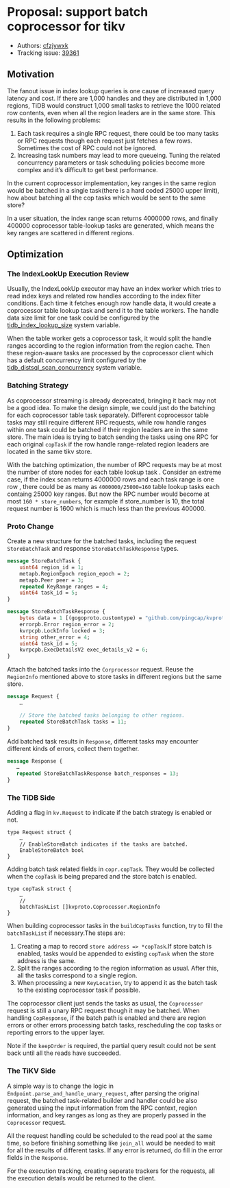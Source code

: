 # Proposal: support batch coprocessor for tikv

* Authors: [cfzjywxk](https://github.com/cfzjywxk)
* Tracking issue: [39361](https://github.com/pingcap/tidb/issues/39361)

## Motivation

The fanout issue in index lookup queries is one cause of increased query latency and cost. If there are 
1,000 handles and they are distributed in 1,000 regions, TiDB would construct 1,000 small tasks to retrieve 
the 1000 related row contents, even when all the region leaders are in the same store. This results in the following problems:
1. Each task requires a single RPC request, there could be too many tasks or RPC requests though each 
request just fetches a few rows. Sometimes the cost of RPC could not be ignored.
2. Increasing task numbers may lead to more queueing. Tuning the related concurrency parameters or task scheduling 
policies become more complex and it’s difficult to get best performance.

In the current coprocessor implementation, key ranges in the same region would be batched in a single 
task(there is a hard coded 25000 upper limit), how about batching all the cop tasks which would 
be sent to the same store?

In a user situation, the index range scan returns 4000000 rows, and finally 400000 coprocessor table-lookup 
tasks are generated, which means the key ranges are scattered in different regions.

## Optimization

### The IndexLookUp Execution Review

Usually, the IndexLookUp executor may have an index worker which tries to read index keys and related row handles 
according to the index filter conditions. Each time it fetches enough row handle data, it would create a 
coprocessor table lookup task and send it to the table workers. The handle data size limit for one task could be configured 
by the [tidb_index_lookup_size](https://docs.pingcap.com/tidb/dev/system-variables#tidb_index_lookup_size) 
system variable.

When the table worker gets a coprocessor task, it would split the handle ranges according to the region 
information from the region cache. Then these region-aware tasks are processed by the coprocessor client 
which has a default concurrency limit configured by the [tidb_distsql_scan_concurrency](https://docs.pingcap.com/tidb/dev/system-variables#tidb_distsql_scan_concurrency) system 
variable.

### Batching Strategy

As coprocessor streaming is already deprecated, bringing it back may not be a good idea. To make the design 
simple, we could just do the batching for each coprocessor table task separately. Different coprocessor table 
tasks may still require different RPC requests, while row handle ranges within one task could be batched if 
their region leaders are in the same store. The main idea is trying to batch sending the tasks using one 
RPC for each original `copTask` if the row handle range-related region leaders are located in the same tikv store.

With the batching optimization, the number of RPC requests may be at most the number of store nodes for each table lookup task
. Consider an extreme case, if the index scan returns 4000000 rows and each task range is one row
, there could be as many as `4000000/25000=160` table lookup tasks each containg 25000 key ranges. But now the RPC number
would become at most `160 * store_numbers`, for example if store_number is 10, the total request number is
1600 which is much less than the previous 400000.

### Proto Change

Create a new structure for the batched tasks, including the request `StoreBatchTask` and response `StoreBatchTaskResponse` types.

```protobuf
message StoreBatchTask {
    uint64 region_id = 1;
    metapb.RegionEpoch region_epoch = 2;
    metapb.Peer peer = 3;
    repeated KeyRange ranges = 4;
    uint64 task_id = 5;
}
```

```protobuf
message StoreBatchTaskResponse {
    bytes data = 1 [(gogoproto.customtype) = "github.com/pingcap/kvproto/pkg/sharedbytes.SharedBytes", (gogoproto.nullable) = false];
    errorpb.Error region_error = 2;
    kvrpcpb.LockInfo locked = 3;
    string other_error = 4;
    uint64 task_id = 5;
    kvrpcpb.ExecDetailsV2 exec_details_v2 = 6;
}
```

Attach the batched tasks into the `Corprocessor` request. Reuse the `RegionInfo` mentioned above to store tasks
in different regions but the same store.
```protobuf
message Request {
    …

    // Store the batched tasks belonging to other regions.
    repeated StoreBatchTask tasks = 11;
}
```

Add batched task results in `Response`, different tasks may encounter different kinds of errors, collect them
together.
```protobuf
message Response {
   …
   repeated StoreBatchTaskResponse batch_responses = 13;
}
```

### The TiDB Side

Adding a flag in `kv.Request` to indicate if the batch strategy is enabled or not.
```golang
type Request struct {
    …
    // EnableStoreBatch indicates if the tasks are batched.
    EnableStoreBatch bool
}
```

Adding batch task related fields in `copr.copTask`. They would be collected when the `copTask` is being
prepared and the store batch is enabled.
```golang
type copTask struct {
    …
    //
    batchTaskList []kvproto.Coprocessor.RegionInfo
}
```

When building coprocessor tasks in the `buildCopTasks` function, try to fill the `batchTaskList` if
necessary.The steps are:
1. Creating a map to record `store address => *copTask`.If store batch is enabled, tasks would be appended
to existing `copTask` when the store address is the same.
2. Split the ranges according to the region information as usual. After this, all the tasks correspond
to a single region.
3. When processing a new `KeyLocation`, try to append it as the batch task to the existing coprocessor task 
if possible.

The coprocessor client just sends the tasks as usual, the `Coprocessor` request is still a unary RPC 
request though it may be batched. When handling `CopResponse`, if the batch path is enabled and 
there are region errors or other errors processing batch tasks, rescheduling the cop tasks or 
reporting errors to the upper layer. 

Note if the `keepOrder` is required, the partial query result could not be sent back until all the reads 
have succeeded.



### The TiKV Side

A simple way is to change the logic in `Endpoint.parse_and_handle_unary_request`, after parsing the 
original request, the batched task-related builder and handler could be also generated using the input 
information from the RPC context, region information, and key ranges as long as they are properly passed in 
the `Coprocessor` request.

All the request handling could be scheduled to the read pool at the same time, 
so before finishing something like `join_all` would be needed to wait for all the results of 
different tasks. If any error is returned, do fill in the error fields in the `Response`.

For the execution tracking, creating seperate trackers for the requests, all the execution details would be returned
to the client.
